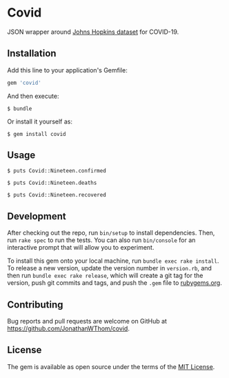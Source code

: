 # Covid

JSON wrapper around [Johns Hopkins dataset](https://github.com/CSSEGISandData/COVID-19) for COVID-19.

## Installation

Add this line to your application's Gemfile:

```ruby
gem 'covid'
```

And then execute:

    $ bundle

Or install it yourself as:

    $ gem install covid

## Usage

```
$ puts Covid::Nineteen.confirmed
```

```
$ puts Covid::Nineteen.deaths
```

```
$ puts Covid::Nineteen.recovered
```


## Development

After checking out the repo, run `bin/setup` to install dependencies. Then, run `rake spec` to run the tests. You can also run `bin/console` for an interactive prompt that will allow you to experiment.

To install this gem onto your local machine, run `bundle exec rake install`. To release a new version, update the version number in `version.rb`, and then run `bundle exec rake release`, which will create a git tag for the version, push git commits and tags, and push the `.gem` file to [rubygems.org](https://rubygems.org).

## Contributing

Bug reports and pull requests are welcome on GitHub at https://github.com/JonathanWThom/covid.

## License

The gem is available as open source under the terms of the [MIT License](https://opensource.org/licenses/MIT).
